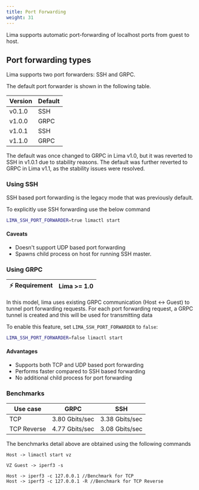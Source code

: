 ```yaml
---
title: Port Forwarding
weight: 31
---
```


Lima supports automatic port-forwarding of localhost ports from guest to host.

## Port forwarding types

Lima supports two port forwarders: SSH and GRPC.

The default port forwarder is shown in the following table.

| Version | Default |
| --------| ------- |
| v0.1.0  | SSH     |
| v1.0.0  | GRPC    |
| v1.0.1  | SSH     |
| v1.1.0  | GRPC    |

The default was once changed to GRPC in Lima v1.0, but it was reverted to SSH in v1.0.1 due to stability reasons.
The default was further reverted to GRPC in Lima v1.1, as the stability issues were resolved.

### Using SSH

SSH based port forwarding is the legacy mode that was previously default.

To explicitly use SSH forwarding use the below command

```bash
LIMA_SSH_PORT_FORWARDER=true limactl start
```

#### Caveats

- Doesn't support UDP based port forwarding
- Spawns child process on host for running SSH master.

### Using GRPC

| ⚡ Requirement | Lima >= 1.0 |
|---------------|-------------|

In this model, lima uses existing GRPC communication (Host <-> Guest) to tunnel port forwarding requests.
For each port forwarding request, a GRPC tunnel is created and this will be used for transmitting data

To enable this feature, set `LIMA_SSH_PORT_FORWARDER` to `false`:

```bash
LIMA_SSH_PORT_FORWARDER=false limactl start
```

#### Advantages

- Supports both TCP and UDP based port forwarding
- Performs faster compared to SSH based forwarding
- No additional child process for port forwarding

### Benchmarks

| Use case    | GRPC           | SSH            |
|-------------|----------------|----------------|
| TCP         | 3.80 Gbits/sec | 3.38 Gbits/sec |
| TCP Reverse | 4.77 Gbits/sec | 3.08 Gbits/sec |

The benchmarks detail above are obtained using the following commands

```
Host -> limactl start vz

VZ Guest -> iperf3 -s

Host -> iperf3 -c 127.0.0.1 //Benchmark for TCP 
Host -> iperf3 -c 127.0.0.1 -R //Benchmark for TCP Reverse
```

